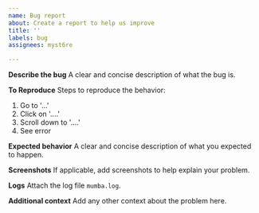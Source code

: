 ```yaml
---
name: Bug report
about: Create a report to help us improve
title: ''
labels: bug
assignees: myst6re

---
```


**Describe the bug**
A clear and concise description of what the bug is.

**To Reproduce**
Steps to reproduce the behavior:
1. Go to '...'
2. Click on '....'
3. Scroll down to '....'
4. See error

**Expected behavior**
A clear and concise description of what you expected to happen.

**Screenshots**
If applicable, add screenshots to help explain your problem.

**Logs**
Attach the log file `mumba.log`.

**Additional context**
Add any other context about the problem here.

